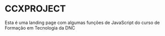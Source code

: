 # CCXPROJECT
Esta é uma landing page com algumas funções de JavaScript do curso de Formação em Tecnologia da DNC
